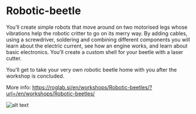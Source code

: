 # Robotic-beetle

You’ll create simple robots that move around on two motorised legs whose vibrations help the robotic critter to go on its merry way. By adding cables, using a screwdriver, soldering and combining different components you will learn about the electric current, see how an engine works, and learn about basic electronics. You’ll create a custom shell for your beetle with a laser cutter.

You’ll get to take your very own robotic beetle home with you after the workshop is concluded.


More info:
https://roglab.si/en/workshops/Robotic-beetles/?url=/en/workshops/Robotic-beetles/

![alt text](https://roglab.si/assets/Uploads/02-DELAVNICE/OTROSKE/robotski-zuzki-delavnica-foto-NA.jpeg "fancy beetle")
